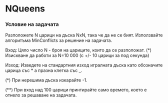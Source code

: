 # NQueens 

### Условие на задачата

Разположете N царици на дъска NxN, така че да не се бият. Използвайте алгоритъма MinConflicts за решение на задачата.

Вход:
Цяло число N - броя на цариците, които да се разположат.
(*) Изискване да работи за N=10 000 (с +/- 10 царици за под секунда)

Изход:
Изведете на стандартния изход игралната дъска като обозначите царица със * а празна клетка със _.

(*) При нерешима дъска изкарайте -1.

(**) При вход над 100 царици принтирайте само времето, което е отнело за решаване на задачата.

